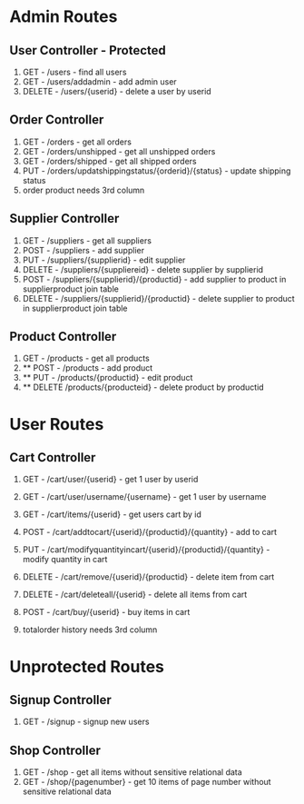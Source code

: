 # Admin Routes

## User Controller - Protected
1. GET - /users - find all users
2. GET - /users/addadmin - add admin user
3. DELETE - /users/{userid} - delete a user by userid

## Order Controller
1. GET - /orders - get all orders
2. GET - /orders/unshipped - get all unshipped orders
3. GET - /orders/shipped - get all shipped orders
4. PUT - /orders/updatshippingstatus/{orderid}/{status} - update shipping status
5.  order product needs 3rd column

## Supplier Controller
1. GET - /suppliers - get all suppliers
2. POST - /suppliers - add supplier
3. PUT - /suppliers/{supplierid} - edit supplier
4. DELETE - /suppliers/{suppliereid} - delete supplier by supplierid
5. POST -  /suppliers/{supplierid}/{productid} - add supplier to product in supplierproduct join table
6. DELETE - /suppliers/{supplierid}/{productid} - delete supplier to product in supplierproduct join table

## Product Controller
1. GET - /products - get all products
2. ** POST - /products - add product
3. ** PUT - /products/{productid} - edit product
4. ** DELETE /products/{producteid} - delete product by productid




# User Routes

## Cart Controller
1. GET - /cart/user/{userid} - get 1 user by userid
2. GET - /cart/user/username/{username} - get 1 user by username

3. GET - /cart/items/{userid} - get users cart by id
4. POST - /cart/addtocart/{userid}/{productid}/{quantity} - add to cart
5. PUT - /cart/modifyquantityincart/{userid}/{productid}/{quantity} - modify quantity in cart
6. DELETE - /cart/remove/{userid}/{productid} - delete item from cart
7. DELETE - /cart/deleteall/{userid} - delete all items from cart

8. POST - /cart/buy/{userid} - buy items in cart

9. totalorder history needs 3rd column



# Unprotected Routes

## Signup Controller
1. GET - /signup - signup new users

## Shop Controller
1. GET - /shop - get all items without sensitive relational data
2. GET - /shop/{pagenumber} - get 10 items of page number without sensitive relational data
